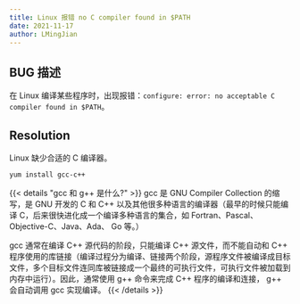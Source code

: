 ```yaml
---
title: Linux 报错 no C compiler found in $PATH
date: 2021-11-17
author: LMingJian
---
```


## BUG 描述

在 Linux 编译某些程序时，出现报错：`configure: error: no acceptable C compiler found in $PATH`。

## Resolution

Linux 缺少合适的 C 编译器。

```bash
yum install gcc-c++
```

{{< details "gcc 和 g++ 是什么?" >}}
gcc 是 GNU Compiler Collection 的缩写，是 GNU 开发的 C 和 C++ 以及其他很多种语言的编译器（最早的时候只能编译 C，后来很快进化成一个编译多种语言的集合，如 Fortran、Pascal、Objective-C、Java、Ada、 Go 等。）

gcc 通常在编译 C++ 源代码的阶段，只能编译 C++ 源文件，而不能自动和 C++ 程序使用的库链接（编译过程分为编译、链接两个阶段，源程序文件被编译成目标文件，多个目标文件连同库被链接成一个最终的可执行文件，可执行文件被加载到内存中运行）。因此，通常使用 g++ 命令来完成 C++ 程序的编译和连接， g++  会自动调用 gcc 实现编译。
{{< /details >}}
